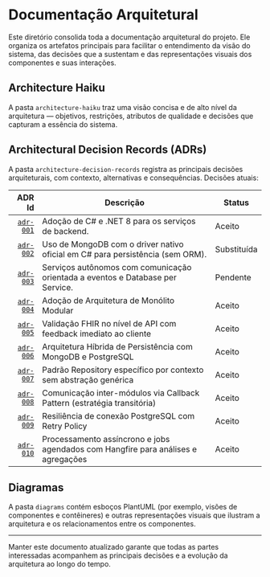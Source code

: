 # Documentação Arquitetural

Este diretório consolida toda a documentação arquitetural do projeto. Ele organiza os artefatos principais para facilitar o entendimento da visão do sistema, das decisões que a sustentam e das representações visuais dos componentes e suas interações.

## Architecture Haiku

A pasta `architecture-haiku` traz uma visão concisa e de alto nível da arquitetura — objetivos, restrições, atributos de qualidade e decisões que capturam a essência do sistema.

## Architectural Decision Records (ADRs)

A pasta `architecture-decision-records` registra as principais decisões arquiteturais, com contexto, alternativas e consequências. Decisões atuais:

| ADR Id | Descrição | Status |
|-------:|-----------|--------|
| [`adr-001`](architecture-decision-records\adr-001-adocao-de-csharp-e-dotnet.md) | Adoção de C# e .NET 8 para os serviços de backend. | Aceito |
| [`adr-002`](architecture-decision-records\adr-002-uso-de-mongodb-com-driver-nativo.md) | Uso de MongoDB com o driver nativo oficial em C# para persistência (sem ORM). | Substituída |
| [`adr-003`](architecture-decision-records\adr-003-servicos-autonomos-com-comunicacao-orientada-a-eventos.md) | Serviços autônomos com comunicação orientada a eventos e Database per Service. | Pendente |
| [`adr-004`](architecture-decision-records\adr-004-adocao-de-arquitetura-de-monolito-modular.md) | Adoção de Arquitetura de Monólito Modular | Aceito |
| [`adr-005`](architecture-decision-records\adr-005-validacao-fhir-no-nivel-de-api.md) | Validação FHIR no nível de API com feedback imediato ao cliente | Aceito |
| [`adr-006`](architecture-decision-records\adr-006-arquitetura-hibrida-persistencia-mongodb-postgresql.md) | Arquitetura Híbrida de Persistência com MongoDB e PostgreSQL | Aceito |
| [`adr-007`](architecture-decision-records\adr-007-padrao-repository-especifico-por-contexto.md) | Padrão Repository específico por contexto sem abstração genérica | Aceito |
| [`adr-008`](architecture-decision-records\adr-008-comunicacao-inter-modulos-via-callback.md) | Comunicação inter-módulos via Callback Pattern (estratégia transitória) | Aceito |
| [`adr-009`](architecture-decision-records\adr-009-resiliencia-postgresql-retry-policy.md) | Resiliência de conexão PostgreSQL com Retry Policy | Aceito |
| [`adr-010`](architecture-decision-records\adr-010-processamento-assincrono-hangfire.md) | Processamento assíncrono e jobs agendados com Hangfire para análises e agregações | Aceito |

## Diagramas

A pasta `diagrams` contém esboços PlantUML (por exemplo, visões de componentes e contêineres) e outras representações visuais que ilustram a arquitetura e os relacionamentos entre os componentes.

---

Manter este documento atualizado garante que todas as partes interessadas acompanhem as principais decisões e a evolução da arquitetura ao longo do tempo.
